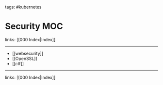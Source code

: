 tags: #kubernetes

# Security MOC

links: [[000 Index|Index]]

---

- [[websecurity]]
- [[OpenSSL]]
- [[ctf]]

---
links: [[000 Index|Index]]